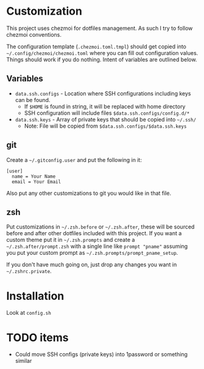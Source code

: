 # Customization

This project uses chezmoi for dotfiles management. As such I try to follow
chezmoi conventions.

The configuration template (`.chezmoi.toml.tmpl`) should get copied into
`~/.config/chezmoi/chezmoi.toml` where you can fill out configuration values.
Things should work if you do nothing. Intent of variables are outlined below.

## Variables

* `data.ssh.configs` - Location where SSH configurations including keys can be found.
    * If `$HOME` is found in string, it will be replaced with home directory
    * SSH configuration will include files `$data.ssh.configs/config.d/*`
* `data.ssh.keys` - Array of private keys that should be copied into `~/.ssh/`
    * Note: File will be copied from `$data.ssh.configs/$data.ssh.keys`

## git

Create a `~/.gitconfig.user` and put the following in it:

    [user]
      name = Your Name
      email = Your Email

Also put any other customizations to git you would like in that file.

## zsh

Put customizations in `~/.zsh.before` or `~/.zsh.after`, these will be sourced
before and after other dotfiles included with this project. If you want a custom
theme put it in `~/.zsh.prompts` and create a `~/.zsh.after/prompt.zsh` with a
single line like `prompt "pname"` assuming you put your custom prompt as
`~/.zsh.prompts/prompt_pname_setup`.

If you don't have much going on, just drop any changes you want in
`~/.zshrc.private`.

# Installation

Look at `config.sh`

# TODO items

* Could move SSH configs (private keys) into 1password or something similar
